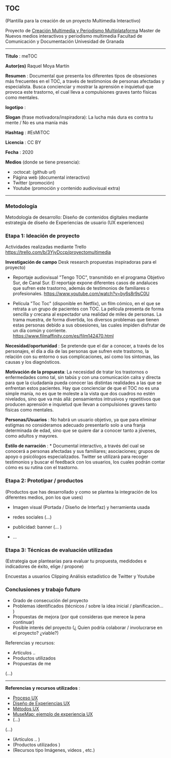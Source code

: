 ## TOC

(Plantilla para la creación de un proyecto Multimedia Interactivo)

Proyecto de [Creación Multimedia y Periodismo Multiplataforma](https://github.com/mgea/PeriodismoMultimedia)
Master de Nuevos medios interactivos y periodismo multimedia
Facultad de Comunicación y Documentación
Univesidad de Granada  

----

**Titulo** : meTOC

**Autor(es)** Raquel Moya Martín

**Resumen** : Documental que presenta los diferentes tipos de obsesiones más frecuentes en el TOC, a través de testimonios de personas afectadas y especialista. Busca concienciar y mostrar la aprensión e inquietud que provoca este trastorno, el cual lleva a compulsiones graves tanto físicas como mentales. 

**logotipo** :  

**Slogan** (frase motivadora/inspiradora): La lucha más dura es contra tu mente / No es una manía más

**Hashtag** : #EsMiTOC

**Licencia** : CC BY

**Fecha** : 2020

**Medios** (donde se tiene presencia): 


*  :octocat: (github url) 
* Página web (documental interactivo)
* Twitter (promoción)
* Youtube (promoción y contenido audiovisual extra)



--- 

### Metodología

Metodología de desarrollo: Diseño de contenidos digitales mediante estrategia de diseño de Experiencias de usuario (UX experiences) 

### Etapa 1: Ideación de proyecto 

Actividades realizadas mediante Trello https://trello.com/b/3YjvDccp/proyectomultimedia

**Investigación de campo**   Desk research propuestas inspiradoras para el proyecto) 

* Reportaje audiovisual "Tengo TOC", transmitido en el programa Objetivo Sur, de Canal Sur. El reportaje expone diferentes casos de andaluces que sufren este trastorno, además de testimonios de familiares o profesionales. https://www.youtube.com/watch?v=by6s8r9sC0U 

* Película "Toc Toc" (disponible en Netflix), un film cómico, en el que se retrata a un grupo de pacientes con TOC. La película presenta de forma sencilla y crecana al espectador una realidad de miles de personas. La trama muestra, de forma divertida, los diversos problemas que tienen estas personas debido a sus obsesiones, las cuales impiden disfrutar de un día común y corriente. https://www.filmaffinity.com/es/film142470.html


**Necesidad/oportunidad** : Se pretende que el dar a conocer, a través de los personajes, el día a día de las personas que sufren este trastorno, la relación con su entorno o sus complicaciones, así como los síntomas, las causas y los diagnósticos. 

**Motivación de la propuesta**: La necesidad de tratar los trastornos o enfermedades como tal, sin tabús y con una comunicación calra y directa para que la ciudadanía pueda conocer las distintas realidades a las que se enfrentan estos pacientes. Hay que concienciar de que el TOC no es una simple manía, no es que te moleste a la vista que dos cuadros no estén nivelados, sino que va más allá: pensamientos intrusivos y repetitivos que producen aprensión e inquietud que llevan a compulsiones graves tanto físicas como mentales.


**Personas/Usuarios** : No habrá un usuario objetivo, ya que para eliminar estigmas no consideramos adecuado presentarlo solo a una franja determinada de edad, sino que se quiere dar a conocer tanto a jóvenes, como adultos y mayores. 

**Estilo de narración**    : * Documental interactivo, a través del cual se conocerá a personas afectadas y sus familiares; asociaciones; grupos de apoyo o psicólogos especializados. Twitter se utilizará para recoger testimonios y buscar el feedback con los usuarios, los cuales podrán contar cómo es su rutina con el trastorno. 




### Etapa 2: Prototipar / productos 

(Productos que has desarrollado y como se plantea la integración de los diferentes medios, pon los que uses) 

* Imagen visual (Portada / Diseño de Interfaz) y herramienta usada 

* redes sociales (...) 

* publicidad: banner (... ) 

* ...

### Etapa 3: Técnicas de evaluación utilizadas

(Estrategia que plantearías para evaluar tu propuesta, medidodes e indicadores de éxito, elige / propone) 

Encuestas a usuarios
Clipping
Análisis estadístico de Twitter y Youtube 





### Conclusiones y trabajo futuro


* Grado de consecución del proyecto 
* Problemas identificados  (técnicos / sobre la idea inicial / planificacion… ) 
* Propuestas de mejora (por qué consideras que merece la pena continuar)
* Posible interés del proyecto (¿ Quien podría  colaborar / involucrarse en el proyecto? ¿viable?)


Referencias y recursos: 

* Artículos ..  
* Productos utilizados  
* Propuestas de me

(...)






----

**Referencias y recursos utilizados** :

* [Proceso UX](https://uxmastery.com/resources/process/)
* [Diseño de Experiencias UX](http://www.nosolousabilidad.com/articulos/uxd.htm) 
* [Métodos UX](https://mgea.github.io/UX-DIU-Checklist/index.html) 
* [MuseMap: ejemplo de experiencia UX](https://blog.prototypr.io/musemap-street-art-app-ux-case-study-9bec6a99823b) 
* (...) 

(...)
* (Artículos ..  )
* (Productos utilizados ) 
* (Recursos tipo Imágenes, videos , etc.) 












